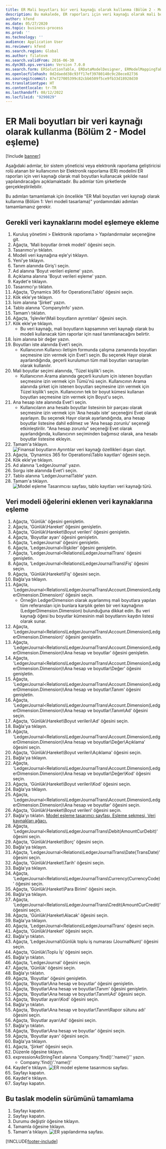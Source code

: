 ```yaml
---
title: ER Mali boyutları bir veri kaynağı olarak kullanma (Bölüm 2 - Model eşleme)
description: Bu makalede, ER raporları için veri kaynağı olarak mali boyutları kullanmak üzere Elektronik raporlama (ER) modelinin nasıl yapılandırılacağı açıklanmaktadır. (2. Bölüm)
author: kfend
ms.date: 05/27/2020
ms.topic: business-process
ms.prod: ''
ms.technology: ''
audience: Application User
ms.reviewer: kfend
ms.search.region: Global
ms.author: filatovm
ms.search.validFrom: 2016-06-30
ms.dyn365.ops.version: Version 7.0.0
ms.search.form: ERSolutionTable, ERDataModelDesigner, ERModelMappingTable, ERModelMappingDesigner, ERExpressionDesignerFormula
ms.openlocfilehash: 0d2daedd38c93ff17ef39780140c9c28ece82736
ms.sourcegitcommit: 87e727005399c82cbb6509f5ce9fb33d18928d30
ms.translationtype: HT
ms.contentlocale: tr-TR
ms.lasthandoff: 08/12/2022
ms.locfileid: "9290829"
---
```

# <a name="er-use-financial-dimensions-as-a-data-source-part-2---model-mapping"></a>ER Mali boyutları bir veri kaynağı olarak kullanma (Bölüm 2 - Model eşleme)

[!include [banner](../../includes/banner.md)]

Aşağıdaki adımlar, bir sistem yöneticisi veya elektronik raporlama geliştiricisi rolü atanan bir kullanıcının bir Elektronik raporlama (ER) modelini ER raporları için veri kaynağı olarak mali boyutları kullanacak şekilde nasıl yapılandıracağını açıklamaktadır. Bu adımlar tüm şirketlerde gerçekleştirilebilir.

Bu adımları tamamlamak için öncelikle "ER Mali boyutları veri kaynağı olarak kullanma (Bölüm 1: Veri modeli tasarlama)" yordamındaki adımları tamamlamanız gerekir.


## <a name="add-required-data-sources-to-model-mapping"></a>Gerekli veri kaynaklarını model eşlemeye ekleme
1. Kuruluş yönetimi > Elektronik raporlama > Yapılandırmalar seçeneğine git.
2. Ağaçta, 'Mali boyutlar örnek modeli' öğesini seçin.
3. Tasarımcı'yı tıklatın.
4. Modeli veri kaynağına eşle'yi tıklayın.
5. Yeni'ye tıklayın.
6. Tanım alanında Giriş'i seçin.
7. Ad alanına 'Boyut verileri eşleme' yazın.
8. Açıklama alanına 'Boyut verileri eşleme' yazın.
9. Kaydet'e tıklayın.
10. Tasarımcı'yı tıklatın.
11. Ağaçta, 'Dynamics 365 for Operations\Tablo' öğesini seçin.
12. Kök ekle'ye tıklayın.
13. İsim alanına 'Şirket' yazın.
14. Tablo alanına 'CompanyInfo' yazın.
15. Tamam'ı tıklatın.
16. Ağaçta, 'İşlevler\Mali boyutların ayrıntıları' öğesini seçin.
17. Kök ekle'ye tıklayın.
    * Bu veri kaynağı, mali boyutların kapsamının veri kaynağı olarak bu modeli kullanacak tüm raporlar için nasıl tanımlanacağını belirtir.  
18. İsim alanına bir değer yazın.
19. Boyutları iste alanında Evet'i seçin.
    * Kullanıcının Kullanıcı iletişim formunda çalışma zamanında boyutları seçmesine izin vermek için Evet'i seçin. Bu seçenek Hayır olarak ayarlandığında, geçerli kurulumun tüm mali boyutları varsayılan olarak kullanılır.  
20. Mali boyutlar seçimi alanında, 'Tüzel kişilik'i seçin.
    * Kullanıcının Arama alanında geçerli kurulum için istenen boyutları seçmesine izin vermek için Tümü'nü seçin.  Kullanıcının Arama alanında şirket için istenen boyutları seçmesine izin vermek için Tüzel kişilik'i seçin.  Kullanıcının tek bir boyut kümesi kullanan boyutları seçmesine izin vermek için Boyut'u seçin.  
21. Ana hesap iste alanında Evet'i seçin.
    * Kullanıcıların ana hesabı boyutlar listesinin bir parçası olarak seçmesine izin vermek için 'Ana hesabı iste' seçeneğini Evet olarak ayarlayın.   Bu seçenek Hayır olarak ayarlandığında, ana hesap boyutlar listesine dahil edilmez ve 'Ana hesap zorunlu' seçeneği etkinleştirilir. "Ana hesap zorunlu" seçeneği Evet olarak ayarlandığında, kullanıcının seçiminden bağımsız olarak, ana hesabı boyutlar listesine ekleyin.  
22. Tamam'a tıklayın.
![Finansal boyutların Ayrıntılar veri kaynağı özellikleri dışarı slayt.](../media/er-financial-dimensions-guides-model-mapping1.png)
23. Ağaçta, 'Dynamics 365 for Operations\Tablo kayıtları' öğesini seçin.
24. Kök ekle'ye tıklayın.
25. Ad alanına 'LedgerJournal' yazın.
26. Sorgu iste alanında Evet'i seçin.
27. Tablo alanına 'LedgerJournalTable' yazın.
28. Tamam'a tıklayın.
![Model eşleme Tasarımcısı sayfası, tablo kayıtları veri kaynağı türü.](../media/er-financial-dimensions-guides-model-mapping2.png)

## <a name="map-data-model-elements-to-added-data-sources"></a>Veri modeli öğelerini eklenen veri kaynaklarına eşleme
1. Ağaçta, 'Günlük' öğesini genişletin.
2. Ağaçta, 'Günlük\Hareket' öğesini genişletin.
3. Ağaçta, 'Günlük\Hareket\Boyut verileri' öğesini genişletin.
4. Ağaçta, 'Boyutlar ayarı' öğesini genişletin.
5. Ağaçta, 'LedgerJournal' öğesini genişletin.
6. Ağaçta, 'LedgerJournal\<İlişkiler' öğesini genişletin.
7. Ağaçta, 'LedgerJournal\<Relations\LedgerJournalTrans' öğesini genişletin.
8. Ağaçta, 'LedgerJournal\<Relations\LedgerJournalTrans\Fiş' öğesini seçin.
9. Ağaçta, 'Günlük\Hareket\Fiş' öğesini seçin.
10. Bağla'ya tıklayın.
11. Ağaçta, 'LedgerJournal\<Relations\LedgerJournalTrans\Account.Dimension(LedgerDimension.Dimension)' öğesini seçin.
    * Örneğin LedgerDimension olarak ayarlanmış mali boyutlara yapılan tüm referansları için bunlara karşılık gelen bir veri kaynağının (LedgerDimension.Dimension) bulunduğuna dikkat edin. Bu veri kaynağı öğesi bu boyutlar kümesinin mali boyutlarını kaydın listesi olarak sunar.  
12. Ağaçta, 'LedgerJournal\<Relations\LedgerJournalTrans\Account.Dimension(LedgerDimension.Dimension)' öğesini genişletin.
13. Ağaçta, 'LedgerJournal\<Relations\LedgerJournalTrans\Account.Dimension(LedgerDimension.Dimension)\Ana hesap ve boyutlar' öğesini genişletin.
14. Ağaçta, 'LedgerJournal\<Relations\LedgerJournalTrans\Account.Dimension(LedgerDimension.Dimension)\Ana hesap ve boyutlar\Değer' öğesini genişletin.
15. Ağaçta, 'LedgerJournal\<Relations\LedgerJournalTrans\Account.Dimension(LedgerDimension.Dimension)\Ana hesap ve boyutlar\Tanım' öğesini genişletin.
16. Ağaçta, 'LedgerJournal\<Relations\LedgerJournalTrans\Account.Dimension(LedgerDimension.Dimension)\Ana hesap ve boyutlar\Tanım\Ad' öğesini seçin.
17. Ağaçta, 'Günlük\Hareket\Boyut verileri\Ad' öğesini seçin.
18. Bağla'ya tıklayın.
19. Ağaçta, 'LedgerJournal\<Relations\LedgerJournalTrans\Account.Dimension(LedgerDimension.Dimension)\Ana hesap ve boyutlar\Değer\Açıklama' öğesini seçin.
20. Ağaçta, 'Günlük\Hareket\Boyut verileri\Açıklama' öğesini seçin.
21. Bağla'ya tıklayın.
22. Ağaçta, 'LedgerJournal\<Relations\LedgerJournalTrans\Account.Dimension(LedgerDimension.Dimension)\Ana hesap ve boyutlar\Değer\Kod' öğesini seçin.
23. Ağaçta, 'Günlük\Hareket\Boyut verileri\Kod' öğesini seçin.
24. Bağla'ya tıklayın.
25. Ağaçta, 'LedgerJournal\<Relations\LedgerJournalTrans\Account.Dimension(LedgerDimension.Dimension)\Ana hesap ve boyutlar' öğesini seçin.
26. Ağaçta, 'Günlük\Hareket\Boyut verileri' öğesini seçin.
27. Bağla'yı tıklatın.
[Model eşleme tasarımcı sayfası, Eşleme sekmesi, Veri kaynakları ağacı.](../media/er-financial-dimensions-guides-model-mapping3.png)
28. Ağaçta, 'LedgerJournal\<Relations\LedgerJournalTrans\Debit(AmountCurDebit)' öğesini seçin.
29. Ağaçta, 'Günlük\Hareket\Borç' öğesini seçin.
30. Bağla'ya tıklayın.
31. Ağaçta, 'LedgerJournal\<Relations\LedgerJournalTrans\Date(TransDate)' öğesini seçin.
32. Ağaçta, 'Günlük\Hareket\Tarih' öğesini seçin.
33. Bağla'ya tıklayın.
34. Ağaçta, 'LedgerJournal\<Relations\LedgerJournalTrans\Currency(CurrencyCode)' öğesini seçin.
35. Ağaçta, 'Günlük\Hareket\Para Birimi' öğesini seçin.
36. Bağla'ya tıklayın.
37. Ağaçta, 'LedgerJournal\<Relations\LedgerJournalTrans\Credit(AmountCurCredit)' öğesini seçin.
38. Ağaçta, 'Günlük\Hareket\Alacak' öğesini seçin.
39. Bağla'ya tıklayın.
40. Ağaçta, 'LedgerJournal\<Relations\LedgerJournalTrans' öğesini seçin.
41. Ağaçta, 'Günlük\Hareket' öğesini seçin.
42. Bağla'yı tıklatın.
43. Ağaçta, 'LedgerJournal\Günlük toplu iş numarası (JournalNum)' öğesini seçin.
44. Ağaçta, 'Günlük\Toplu İş' öğesini seçin.
45. Bağla'yı tıklatın.
46. Ağaçta, 'LedgerJournal' öğesini seçin.
47. Ağaçta, 'Günlük' öğesini seçin.
48. Bağla'yı tıklatın.
49. Ağaçta, 'Boyutlar' öğesini genişletin.
50. Ağaçta, 'Boyutlar\Ana hesap ve boyutlar' öğesini genişletin.
51. Ağaçta, 'Boyutlar\Ana hesap ve boyutlar\Tanım' öğesini genişletin.
52. Ağaçta, 'Boyutlar\Ana hesap ve boyutlar\Tanım\Ad' öğesini seçin.
53. Ağaçta, 'Boyutlar ayarı\Kod' öğesini seçin.
54. Bağla'yı tıklatın.
55. Ağaçta, 'Boyutlar\Ana hesap ve boyutlar\Tanım\Rapor sütunu adı' öğesini seçin.
56. Ağaçta, 'Boyutlar ayarı\Ad' öğesini seçin.
57. Bağla'yı tıklatın.
58. Ağaçta, 'Boyutlar\Ana hesap ve boyutlar' öğesini seçin.
59. Ağaçta, 'Boyutlar ayarı' öğesini seçin.
60. Bağla'ya tıklayın.
61. Ağaçta, 'Şirket' öğesini seçin.
62. Düzenle öğesine tıklayın.
63. expressionAsStringText alanına 'Company.'find()'.'name()'' yazın.
    * Company.'find()'.'name()'  
64. Kaydet'e tıklayın.
![ER model eşleme tasarımcısı sayfası.](../media/er-financial-dimensions-guides-model-mapping4.png)
65. Sayfayı kapatın.
66. Kaydet'e tıklayın.
67. Sayfayı kapatın.

## <a name="complete-this-draft-models-version"></a>Bu taslak modelin sürümünü tamamlama
1. Sayfayı kapatın.
2. Sayfayı kapatın.
3. Durumu değiştir öğesine tıklayın.
4. Tamamla öğesine tıklayın.
5. Tamam'a tıklayın.
![ER yapılandırma sayfası.](../media/er-financial-dimensions-guides-model-mapping5.png)


[!INCLUDE[footer-include](../../../../includes/footer-banner.md)]

